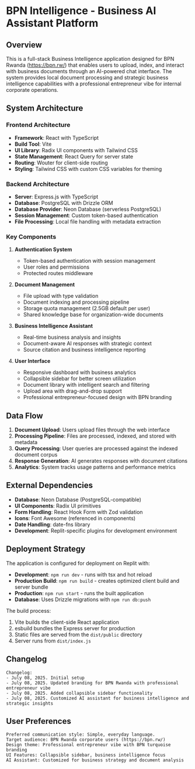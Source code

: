 # BPN Intelligence - Business AI Assistant Platform

## Overview

This is a full-stack Business Intelligence application designed for BPN Rwanda (https://bpn.rw/) that enables users to upload, index, and interact with business documents through an AI-powered chat interface. The system provides local document processing and strategic business intelligence capabilities with a professional entrepreneur vibe for internal corporate operations.

## System Architecture

### Frontend Architecture
- **Framework**: React with TypeScript
- **Build Tool**: Vite
- **UI Library**: Radix UI components with Tailwind CSS
- **State Management**: React Query for server state
- **Routing**: Wouter for client-side routing
- **Styling**: Tailwind CSS with custom CSS variables for theming

### Backend Architecture
- **Server**: Express.js with TypeScript
- **Database**: PostgreSQL with Drizzle ORM
- **Database Provider**: Neon Database (serverless PostgreSQL)
- **Session Management**: Custom token-based authentication
- **File Processing**: Local file handling with metadata extraction

### Key Components

1. **Authentication System**
   - Token-based authentication with session management
   - User roles and permissions
   - Protected routes middleware

2. **Document Management**
   - File upload with type validation
   - Document indexing and processing pipeline
   - Storage quota management (2.5GB default per user)
   - Shared knowledge base for organization-wide documents

3. **Business Intelligence Assistant**
   - Real-time business analysis and insights
   - Document-aware AI responses with strategic context
   - Source citation and business intelligence reporting

4. **User Interface**
   - Responsive dashboard with business analytics
   - Collapsible sidebar for better screen utilization
   - Document library with intelligent search and filtering
   - Upload area with drag-and-drop support
   - Professional entrepreneur-focused design with BPN branding

## Data Flow

1. **Document Upload**: Users upload files through the web interface
2. **Processing Pipeline**: Files are processed, indexed, and stored with metadata
3. **Query Processing**: User queries are processed against the indexed document corpus
4. **Response Generation**: AI generates responses with document citations
5. **Analytics**: System tracks usage patterns and performance metrics

## External Dependencies

- **Database**: Neon Database (PostgreSQL-compatible)
- **UI Components**: Radix UI primitives
- **Form Handling**: React Hook Form with Zod validation
- **Icons**: Font Awesome (referenced in components)
- **Date Handling**: date-fns library
- **Development**: Replit-specific plugins for development environment

## Deployment Strategy

The application is configured for deployment on Replit with:
- **Development**: `npm run dev` - runs with tsx and hot reload
- **Production Build**: `npm run build` - creates optimized client build and server bundle
- **Production**: `npm run start` - runs the built application
- **Database**: Uses Drizzle migrations with `npm run db:push`

The build process:
1. Vite builds the client-side React application
2. esbuild bundles the Express server for production
3. Static files are served from the `dist/public` directory
4. Server runs from `dist/index.js`

## Changelog

```
Changelog:
- July 08, 2025. Initial setup
- July 08, 2025. Updated branding for BPN Rwanda with professional entrepreneur vibe
- July 08, 2025. Added collapsible sidebar functionality
- July 08, 2025. Customized AI assistant for business intelligence and strategic insights
```

## User Preferences

```
Preferred communication style: Simple, everyday language.
Target audience: BPN Rwanda corporate users (https://bpn.rw/)
Design theme: Professional entrepreneur vibe with BPN turquoise branding
UI Features: Collapsible sidebar, business intelligence focus
AI Assistant: Customized for business strategy and document analysis
```
